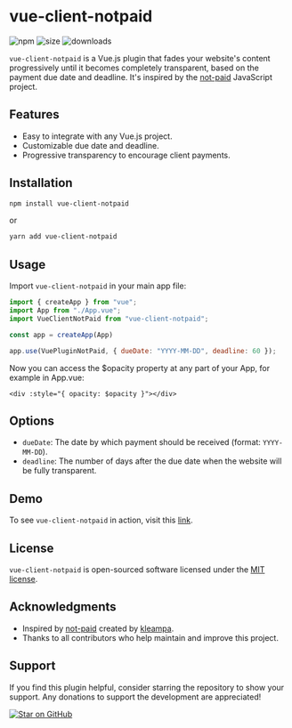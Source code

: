 # vue-client-notpaid

![npm](https://img.shields.io/npm/v/vue-client-notpaid)
![size](https://img.shields.io/bundlephobia/min/vue-client-notpaid)
![downloads](https://img.shields.io/npm/dw/vue-client-notpaid)

`vue-client-notpaid` is a Vue.js plugin that fades your website's content progressively until it becomes completely transparent, based on the payment due date and deadline. It's inspired by the [not-paid](https://github.com/kleampa/not-paid) JavaScript project.

## Features

- Easy to integrate with any Vue.js project.
- Customizable due date and deadline.
- Progressive transparency to encourage client payments.

## Installation

```bash
npm install vue-client-notpaid
```

or

```bash
yarn add vue-client-notpaid
```

## Usage

Import `vue-client-notpaid` in your main app file:

```javascript
import { createApp } from "vue";
import App from "./App.vue";
import VueClientNotPaid from "vue-client-notpaid";

const app = createApp(App)

app.use(VuePluginNotPaid, { dueDate: "YYYY-MM-DD", deadline: 60 });
```

Now you can access the $opacity property at any part of your App, for example in App.vue:

```vue
<div :style="{ opacity: $opacity }"></div>
```

## Options

- `dueDate`: The date by which payment should be received (format: `YYYY-MM-DD`).
- `deadline`: The number of days after the due date when the website will be fully transparent.

## Demo

To see `vue-client-notpaid` in action, visit this [link](#).

## License

`vue-client-notpaid` is open-sourced software licensed under the [MIT license](LICENSE).

## Acknowledgments

- Inspired by [not-paid](https://github.com/kleampa/not-paid) created by [kleampa](https://github.com/kleampa).
- Thanks to all contributors who help maintain and improve this project.

## Support

If you find this plugin helpful, consider starring the repository to show your support. Any donations to support the development are appreciated!

[![Star on GitHub](https://img.shields.io/github/stars/Dantescur/vue-client-notpaid.svg?style=social)](https://github.com/your-username/vue-plugin-notpaid/stargazers)
